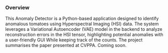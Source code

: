 ### Overview

This Anomaly Detector is a Python-based application designed to identify anomalous tomatoes using Hyperspectral Imaging (HSI) data. The system leverages a Variational Autoencoder (VAE) model in the backend to analyze reconstruction errors in the HSI tensor, highlighting potential anomalies with a user-friendly GUI While keeping track of the counts. The project summarises the paper presented at CVPPA. Coming soon.

